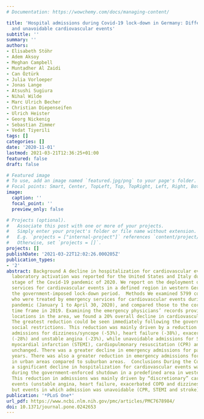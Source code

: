 ```yaml
---
# Documentation: https://wowchemy.com/docs/managing-content/

title: 'Hospital admissions during Covid-19 lock-down in Germany: Differences in discretionary
  and unavoidable cardiovascular events'
subtitle: ''
summary: ''
authors:
- Elisabeth Stöhr
- Adem Aksoy
- Meghan Campbell
- Muntadher Al Zaidi
- Can Öztürk
- Julia Vorloeper
- Jonas Lange
- Atsushi Sugiura
- Nihal Wilde
- Marc Ulrich Becher
- Christian Diepenseifen
- Ulrich Heister
- Georg Nickenig
- Sebastian Zimmer
- Vedat Tiyerili
tags: []
categories: []
date: '2020-11-01'
lastmod: 2021-03-21T12:36:25+01:00
featured: false
draft: false

# Featured image
# To use, add an image named `featured.jpg/png` to your page's folder.
# Focal points: Smart, Center, TopLeft, Top, TopRight, Left, Right, BottomLeft, Bottom, BottomRight.
image:
  caption: ''
  focal_point: ''
  preview_only: false

# Projects (optional).
#   Associate this post with one or more of your projects.
#   Simply enter your project's folder or file name without extension.
#   E.g. `projects = ["internal-project"]` references `content/project/deep-learning/index.md`.
#   Otherwise, set `projects = []`.
projects: []
publishDate: '2021-03-22T12:02:26.000205Z'
publication_types:
- '2'
abstract: Background A decline in hospitalization for cardiovascular events and catheter
  laboratory activation was reported for the United States and Italy during the initial
  stage of the Covid-19 pandemic of 2020. We report on the deployment of emergency
  services for cardiovascular events in a defined region in western Germany during
  the government-imposed lock-down period.  Methods We examined 5799 consecutive patients
  who were treated by emergency services for cardiovascular events during the Covid-19
  pandemic (January 1 to April 30, 2020), and compared those to the corresponding
  time frame in 2019. Examining the emergency physicians’ records provided by nine
  locations in the area, we found a 20% overall decline in cardiovascular admissions.  Results
  The greatest reduction could be seen immediately following the government-imposed
  social restrictions. This reduction was mainly driven by a reduction in discretionary
  admissions for dizziness/syncope (-53%), heart failure (-38%), exacerbated COPD
  (-28%) and unstable angina (-23%), while unavoidable admissions for ST-elevation
  myocardial infarction (STEMI), cardiopulmonary resuscitation (CPR) and stroke were
  unchanged. There was a greater decline in emergency admissions for patients ≥60
  years. There was also a greater reduction in emergency admissions for those living
  in urban areas compared to suburban areas.  Conclusions During the Covid-19 pandemic,
  a significant decline in hospitalization for cardiovascular events was observed
  during the government-enforced shutdown in a predefined area in western Germany.
  This reduction in admissions was mainly driven by “discretionary” cardiovascular
  events (unstable angina, heart failure, exacerbated COPD and dizziness/syncope),
  but events in which admission was unavoidable (CPR, STEMI and stroke) did not change.
publication: '*PLoS One*'
url_pdf: https://www.ncbi.nlm.nih.gov/pmc/articles/PMC7678984/
doi: 10.1371/journal.pone.0242653
---
```

